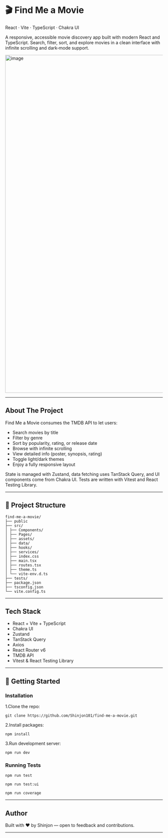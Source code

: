 # 🎬 Find Me a Movie

React · Vite · TypeScript · Chakra UI

A responsive, accessible movie discovery app built with modern React and TypeScript. Search, filter, sort, and explore movies in a clean interface with infinite scrolling and dark‑mode support.

<img width="1918" height="1078" alt="image" src="https://github.com/user-attachments/assets/3ead6d58-e5c5-4c66-840a-19982d12a65a" />

---
## About The Project

Find Me a Movie consumes the TMDB API to let users:  
- Search movies by title 
- Filter by genre  
- Sort by popularity, rating, or release date  
- Browse with infinite scrolling  
- View detailed info (poster, synopsis, rating)  
- Toggle light/dark themes  
- Enjoy a fully responsive layout  

State is managed with Zustand, data fetching uses TanStack Query, and UI components come from Chakra UI. Tests are written with Vitest and React Testing Library.

---

## 📁 Project Structure
```
find-me-a-movie/
├── public
├── src/
│ ├── Components/
│ ├── Pages/
│ ├── assets/
│ ├── data/
│ ├── hooks/
│ ├── services/
│ ├── index.css
│ ├── main.tsx
│ ├── routes.tsx
│ ├── theme.ts
│ └── vite-env.d.ts
├── tests/
├── package.json
├── tsconfig.json
└── vite.config.ts

```
---

## Tech Stack

- React + Vite + TypeScript  
- Chakra UI  
- Zustand  
- TanStack Query  
- Axios  
- React Router v6  
- TMDB API  
- Vitest & React Testing Library  

---

## 🚀 Getting Started



### Installation

1.Clone the repo:
```
git clone https://github.com/Shinjon101/find-me-a-movie.git
```
2.Install packages:
```
npm install
```
 3.Run development server:
```
npm run dev
```
 
### Running Tests
```
npm run test  

npm run test:ui  

npm run coverage
```

---

## Author

Built with ❤️ by Shinjon — open to feedback and contributions.

---

